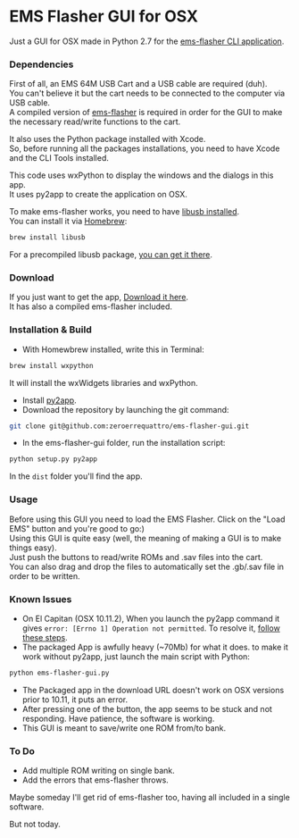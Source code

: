 # EMS Flasher GUI for OSX

Just a GUI for OSX made in Python 2.7 for the [ems-flasher CLI application](https://github.com/mikeryan/ems-flasher).

### Dependencies
First of all, an EMS 64M USB Cart and a USB cable are required (duh).<br />
You can't believe it but the cart needs to be connected to the computer via USB cable.<br />
A compiled version of [ems-flasher](https://github.com/mikeryan/ems-flasher) is required in order for the GUI to make the necessary read/write functions to the cart.

It also uses the Python package installed with Xcode.<br />
So, before running all the packages installations, you need to have Xcode and the CLI Tools installed.

This code uses wxPython to display the windows and the dialogs in this app.<br>
It uses py2app to create the application on OSX.

To make ems-flasher works, you need to have [libusb installed](http://libusb.info/).<br>
You can install it via [Homebrew](http://brew.sh/):
```bash
brew install libusb
```
For a precompiled libusb package, [you can get it there](http://www.ellert.se/twain-sane/).

### Download
If you just want to get the app, [Download it here](http://labs.biggiogero.net/ems/ems-flasher-gui.zip).<br>
It has also a compiled ems-flasher included.

### Installation & Build
- With Homewbrew installed, write this in Terminal:<br />
 ```bash
 brew install wxpython
 ```
 
 It will install the wxWidgets libraries and wxPython.
- Install [py2app](https://pythonhosted.org/py2app/).
- Download the repository by launching the git command:<br />
 ```bash
 git clone git@github.com:zeroerrequattro/ems-flasher-gui.git
 ```
 
- In the ems-flasher-gui folder, run the installation script:<br />
 ```bash
 python setup.py py2app
 ```
 
 In the `dist` folder you'll find the app.

### Usage
Before using this GUI you need to load the EMS Flasher. Click on the "Load EMS" button and you're good to go:)<br />
Using this GUI is quite easy (well, the meaning of making a GUI is to make things easy).<br />
Just push the buttons to read/write ROMs and .sav files into the cart.<br />
You can also drag and drop the files to automatically set the .gb/.sav file in order to be written.

### Known Issues
- On El Capitan (OSX 10.11.2), When you launch the py2app command it gives `error: [Errno 1] Operation not permitted`. To resolve it, [follow these steps](http://stackoverflow.com/questions/33197412/py2app-operation-not-permitted).
- The packaged App is awfully heavy (~70Mb) for what it does.
 to make it work without py2app, just launch the main script with Python:<br />
 ```bash
 python ems-flasher-gui.py
 ```
 
- The Packaged app in the download URL doesn't work on OSX versions prior to 10.11, it puts an error.
- After pressing one of the button, the app seems to be stuck and not responding. Have patience, the software is working.
- This GUI is meant to save/write one ROM from/to bank.

### To Do
- Add multiple ROM writing on single bank.
- Add the errors that ems-flasher throws.

Maybe someday I'll get rid of ems-flasher too, having all included in a single software.

But not today.